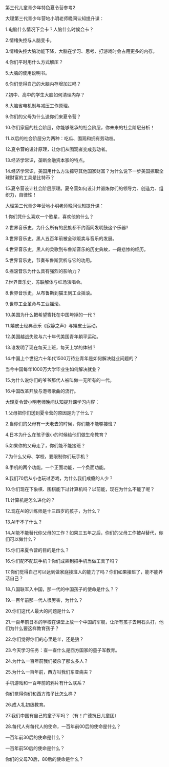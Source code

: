 第三代儿童青少年特色夏令营参考2





大理第三代青少年营地小明老师晚间认知提升课：

1.电脑什么情况下会卡？人脑什么时候会卡？

2.情绪失控与人脑变卡。

3.情绪失控大脑功能下降，大脑在学习、思考、打游戏时会占用更多的内存。

4.你们平时用什么方式解压？

5.大脑的使用说明书。

6.你们觉得自己的大脑内存增加过吗？

7.初中、高中的学生大脑如何清理内存？

8.大脑省电机制与减压工作原理。

9.你们的父母为什么送你们来夏令营？

10.你们家庭的社会阶层，你能够继承的社会阶层，你未来的社会阶层分析！

11.以后的社会阶层分为两种：吃瓜、围观和拥有劳动权。

12.夏令营的设计原理，让你们从围观者变成劳动者。

13.经济学常识，垄断金融资本家的特点。

14.经济学常识，美国用什么方法掠夺其他国家财富？为什么说下一步美国掠取全球财富的工具是比特币？

15.夏令营设计社会阶层原理。夏令营如何设计并锻炼你们的领导力、创造力、组织力，自律性！





大理第三代青少年营地小明老师晚间认知提升课：

1.你们凭什么喜欢一个歌星，喜欢他的什么？

2.世界音乐史，为什么所有的民族都不约而同发明鼓这个乐器?

3.世界音乐史，黑人五百年前被全球贩卖与音乐的发展。

4.世界音乐史，黑人的灵歌到布鲁斯音乐的历史典故，一段悲惨的经历。

5.世界音乐史，节奏布鲁斯赏析与它的功用。

6.摇滚音乐为什么具有强烈的影响力？

7.世界音乐史，苏联解体与红场演唱会。

8.世界音乐史，从布鲁斯到猫王到工业摇滚。

9.世界工业革命与工业摇滚。

10.美国为什么把希望寄托在中国垮掉的一代？

11.嬉皮士经典音乐《寂静之声》与嬉皮士运动。

12.美国越战失败与六十年代美国青年躺平运动。

13.谁发明了现在每天上班，每天上学的体制？

14.中国上个世纪六十年代1500万待业青年是如何解决就业问题的？

当今中国每年1000万大学毕业生如何解决就业？

15.为什么说你们的爷爷那代人被叫做一无所有的一代。

16.中国改革开放与港粤歌曲的流行。





大理夏令营小明老师晚间认知提升课学习内容：

1.父母把你们送到夏令营的原因是为了什么？

2.当你们的父母有一天老去的时候，你们能不能够接班？

4.日本为什么在孩子很小的时候给他们做生命教育？

5.如果你的父母走了，你们能不能接班？

7.为什么父母、学校，要限制你们玩手机？

8.手机的两个功能。一个正面功能，一个负面功能。

9.我们70后从小也玩过游戏，为什么我们成瘾的人少？

10.你们现在下象棋、围棋能下过计算机吗？以前能，现在为什么不能了呢？

11.计算机是怎么进化的？

12.现在AI的训练师是十三四岁的孩子，为什么？

13.AI干不了什么？

14.AI能不能替代你父母的工作？如果三五年之后，你们的父母工作被AI替代，你们可以做什么？

15.你们来夏令营的目的是什么？

16.你们配不配玩手机？你们成熟到把手机当做工具了吗？

17.你们觉得自己可以达到做家庭接班人的能力了吗？你们如果接班了，能不能养活自己？

18.八国联军入中国，那一代的中国孩子的使命是什么？？

19.一百年前那一代人很厉害，为什么？

20.你们这代人最大的问题是什么？

21.一百年前日本的学校在课堂上放一个中国的军舰，让所有孩子去用石头打，他们为什么要这样教育孩子？

22.你们觉得你们的心里是羊，还是狼？

23.今天学习任务：查一查什么是西方国家的童子军教育。

24.为什么一百年前我们被杀了那么多人？

25.为什么一百年前，西方叫我们东亚病夫？

手机游戏和一百年前的鸦片有什么联系？

你们觉得你们和西方孩子比怎么样？

26.成人礼初级教育。

27.我们中国有自己的童子军吗？（有！广德抗日儿童团）

28.每代人有每代人的使命，一百年前00后的使命是什么？

一百年前30后的使命是什么？

一百年前50后的使命是什么？

你们的父母70后，80后的使命是什么？











